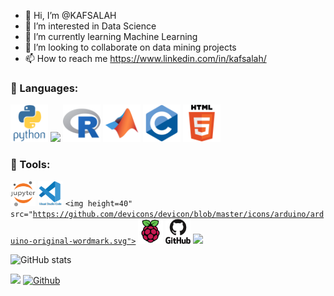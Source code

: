 - 👋 Hi, I’m @KAFSALAH
- 👀 I’m interested in Data Science 
- 🌱 I’m currently learning Machine Learning
- 💞️ I’m looking to collaborate on data mining projects
- 📫 How to reach me https://www.linkedin.com/in/kafsalah/

<!---
Salah-kafrawi/Salah-kafrawi is a ✨ special ✨ repository because its `README.md` (this file) appears on your GitHub profile.
You can click the Preview link to take a look at your changes.
--->

### 🧰 Languages:


<code><img height="60" src="https://github.com/devicons/devicon/blob/master/icons/python/python-original-wordmark.svg"></code>
<code><img height="60" src="https://user-images.githubusercontent.com/67054356/115029255-7a76f500-9ece-11eb-8e98-93379f1dacfa.png"></code>
<code><img height="60" src="https://github.com/devicons/devicon/blob/master/icons/r/r-original.svg"></code>
<code><img height="60" src="https://github.com/devicons/devicon/blob/master/icons/matlab/matlab-original.svg"></code>
<code><img height="60" src="https://github.com/devicons/devicon/blob/master/icons/c/c-original.svg"></code>
<code><img height="60" src="https://github.com/devicons/devicon/blob/master/icons/html5/html5-original-wordmark.svg"></code>




### 🧰 Tools:
<code><img height="40" src="https://github.com/devicons/devicon/blob/master/icons/jupyter/jupyter-original-wordmark.svg"></code>
<code><img height="40" src="https://github.com/devicons/devicon/blob/master/icons/vscode/vscode-original-wordmark.svg"></code>
<code><img height=40" src="https://github.com/devicons/devicon/blob/master/icons/arduino/arduino-original-wordmark.svg"></code>
<code><img height="40" src="https://github.com/devicons/devicon/blob/master/icons/raspberrypi/raspberrypi-original.svg"></code>
<code><img height="40" src="https://github.com/devicons/devicon/blob/master/icons/github/github-original-wordmark.svg"></code>
<code><img height="40" src="https://user-images.githubusercontent.com/67054356/115028247-4fd86c80-9ecd-11eb-9c34-c1ea8f51520a.png"></code>





![GitHub stats](https://github-readme-stats.vercel.app/api?username=KAFSALAH&show_icons=true&theme=radical)



![](https://visitor-badge.laobi.icu/badge?page_id=KAFSALAH.KAFSALAH)
[![Github](https://img.shields.io/github/followers/KAFSALAH?label=Follow&style=social)](https://github.com/tokyonight)
